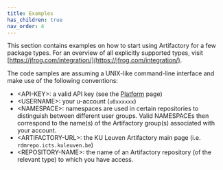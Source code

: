 ```yaml
---
title: Examples
has_children: true
nav_order: 4
---
```


This section contains examples on how to start using Artifactory for a few
package types. For an overview of all explicitly supported types, visit
[https://jfrog.com/integration/](https://jfrog.com/integration/).

The code samples are assuming a UNIX-like command-line interface
and make use of the following conventions:

* \<API-KEY\>: a valid API key (see the [Platform](../platform) page)
* \<USERNAME\>: your u-account (`u0xxxxxx`)
* \<NAMESPACE\>: namespaces are used in certain repositories to distinguish
  between different user groups. Valid NAMESPACEs then correspond to the
  name(s) of the Artifactory group(s) associated with your account.
* \<ARTIFACTORY-URL\>: the KU Leuven Artifactory main page (i.e.
  `rdmrepo.icts.kuleuven.be`)
* \<REPOSITORY-NAME\>: the name of an Artifactory repository (of the relevant
  type) to which you have access.
